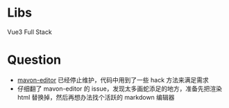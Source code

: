 # Libs
Vue3 Full Stack

# Question
- [mavon-editor](https://github.com/hinesboy/mavonEditor) 已经停止维护，代码中用到了一些 hack 方法来满足需求
- 仔细翻了 mavon-editor 的 issue，发现太多画蛇添足的地方，准备先把渲染 html 替换掉，然后再想办法找个活跃的 markdown 编辑器